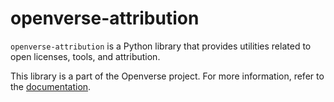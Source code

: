 # openverse-attribution

`openverse-attribution` is a Python library that provides utilities related to
open licenses, tools, and attribution.

This library is a part of the Openverse project. For more information, refer to
the
[documentation](https://docs.openverse.org/packages/openverse_attribution/index.html).
